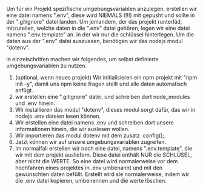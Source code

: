 Um für ein Projekt spezifische umgebungsvariablen anzulegen, erstellen wir eine datei namens ".env", diese wird NIEMALS (!!!) mit gepusht und sollte in der ".gitignore" datei landen. Um jemandem, der das projekt runterläd, mitzuteilen, welche daten in die ".env" datei gehören, legen wir eine datei namens ".env.template" an. in der wir nur die schlüssel hinterlegen. Um die daten aus der ".env" datei auszuesen, benötigen wir das nodejs modul "dotenv".

in einzelschritten machen wir folgendes, um selbst definierte umgebungsvariablen zu nutzen.

1. (optional, wenn neues projekt) Wir initialisieren ein npm projekt mit "npm init -y", damit uns npm keine fragen stellt und alle daten automatisch anfügt.
2. wir erstellen eine ".gitignore" datei, und schreiben dort node_modules und .env hinein.
3. Wir installieren das modul "dotenv", dieses modul sorgt dafür, das wir in nodejs .env dateien lesen können.
4. Wir erstellen eine datei namens .env und schreiben dort unsere informationen hinein, die wir auslesen wollen.
5. Wir importieren das modul dotenv mit dem zusatz .config();.
6. Jetzt können wir auf unsere umgebungsvariablen zugreifen.
7. Im normalfall erstellen wir noch eine datei, namens ".env.template", die wir mit dem projekt ausliefern. Diese datei enthält NUR die SCHLÜSEL, aber nicht die WERTE. So eine datei wird normalerweise vor dem hochfahren eines projektes in .env umbenannt und mit den gewünschten daten befüllt. Erstellt wird sie normalerweise, indem wir die .env datei kopieren, umbenennen und die werte löschen.
